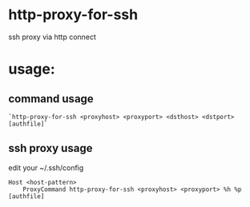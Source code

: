 # http-proxy-for-ssh
ssh proxy via http connect

# usage:
## command usage
    `http-proxy-for-ssh <proxyhost> <proxyport> <dsthost> <dstport> [authfile]`

## ssh proxy usage
edit your ~/.ssh/config
```
Host <host-pattern>
    ProxyCommand http-proxy-for-ssh <proxyhost> <proxyport> %h %p [authfile]
```
